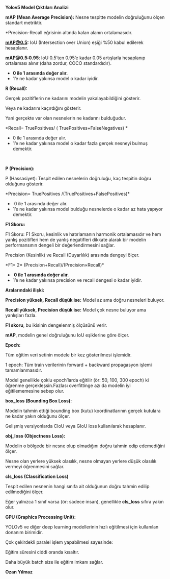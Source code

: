 **Yolov5 Model Çıktıları Analizi**

**mAP (Mean Average Precision):** Nesne tespitte modelin doğruluğunu ölçen standart metriktir.

\*Precision-Recall eğrisinin altında kalan alanın ortalamasıdır.

**mAP@0.5:** IoU (Intersection over Union) eşiği %50 kabul edilerek hesaplanır.

**mAP@0.5:0.95**: IoU 0.5’ten 0.95’e kadar 0.05 artışlarla hesaplanıp ortalaması alınır (daha zordur, COCO standardıdır).

- **0 ile 1 arasında değer alır.**
- 1’e ne kadar yakınsa model o kadar iyidir.

**R (Recall):**

Gerçek pozitiflerin ne kadarını modelin yakalayabildiğini gösterir.

Veya ne kadarını kaçırdığını gösterir.

Yani gerçekte var olan nesnelerin ne kadarını bulduğudur.

\*Recall= TruePositives/ ( TruePositives+FalseNegatives) \*

- 0 ile 1 arasında değer alır.
- 1’e ne kadar yakınsa model o kadar fazla gerçek nesneyi bulmuş demektir.

​

**P (Precision):**

P (Hassasiyet): Tespit edilen nesnelerin doğruluğu, kaç tespitin doğru olduğunu gösterir.

\*Precision= TruePositives /(TruePositives+FalsePositives)\*

- ​ 0 ile 1 arasında değer alır.
- 1’e ne kadar yakınsa model bulduğu nesnelerde o kadar az hata yapıyor demektir.

**F1 Skoru:**

F1 Skoru: F1 Skoru, kesinlik ve hatırlamanın harmonik ortalamasıdır ve hem yanlış pozitifleri hem de yanlış negatifleri dikkate alarak bir modelin performansının dengeli bir değerlendirmesini sağlar.

Precision (Kesinlik) ve Recall (Duyarlılık) arasında dengeyi ölçer.

\*F1= 2× (Precision+Recall)/(Precision×Recall)\*

- **​ 0 ile 1 arasında değer alır.**
- 1’e ne kadar yakınsa precision ve recall dengesi o kadar iyidir.

**Aralarındaki ilişki:**

**Precision yüksek, Recall düşük ise:** Model az ama doğru nesneleri buluyor.

**Recall yüksek, Precision düşük ise:** Model çok nesne buluyor ama yanlışları fazla.

**F1 skoru**, bu ikisinin dengelenmiş ölçüsünü verir.

**mAP**, modelin genel doğruluğunu IoU eşiklerine göre ölçer.

**Epoch:**

Tüm eğitim veri setinin modele bir kez gösterilmesi işlemidir.

1 epoch: Tüm train verilerinin forward + backward propagasyon işlemi tamamlanmasıdır.

Model genellikle çoklu epoch’larda eğitilir (ör: 50, 100, 300 epoch) ki öğrenme gerçekleşsin.Fazlası overfittinge azı da modelin iyi eğitilememesine sebep olur.

**box_loss (Bounding Box Loss):**

Modelin tahmin ettiği bounding box (kutu) koordinatlarının gerçek kutulara ne kadar yakın olduğunu ölçer.

Gelişmiş versiyonlarda CIoU veya GIoU loss kullanılarak hesaplanır.

**obj_loss (Objectness Loss):**

Modelin o bölgede bir nesne olup olmadığını doğru tahmin edip edemediğini ölçer.

Nesne olan yerlere yüksek olasılık, nesne olmayan yerlere düşük olasılık vermeyi öğrenmesini sağlar.

**cls_loss (Classification Loss)**

Tespit edilen nesnenin hangi sınıfa ait olduğunun doğru tahmin edilip edilmediğini ölçer.

Eğer yalnızca 1 sınıf varsa (ör: sadece insan), genellikle **cls_loss** sıfıra yakın olur.

**GPU (Graphics Processing Unit):**

YOLOv5 ve diğer deep learning modellerinin hızlı eğitilmesi için kullanılan donanım birimidir.

Çok çekirdekli paralel işlem yapabilmesi sayesinde:

Eğitim süresini ciddi oranda kısaltır.

Daha büyük batch size ile eğitim imkanı sağlar.

**Ozan Yılmaz**
